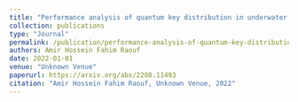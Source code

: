 ```yaml
---
title: "Performance analysis of quantum key distribution in underwater channels"
collection: publications
type: "Journal"
permalink: /publication/performance-analysis-of-quantum-key-distribution-in-underwater-channels
authors: Amir Hossein Fahim Raouf
date: 2022-01-01
venue: "Unknown Venue"
paperurl: https://arxiv.org/abs/2208.11493
citation: "Amir Hossein Fahim Raouf, Unknown Venue, 2022"
---
```

